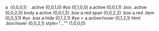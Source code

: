 <!-- 分析选择器权重 -->
a（0,0,0,1）
.active (0,0,1,0)
#yo (0,1,0,0)
a.active (0,0,1,1)
.box .active (0,0,2,0)
body a.active (0,0,1,2)
.box a.red span (0,0,2,2)
.box a.red .item (0,0,3,1)
#yo .box a.hide (0,1,2,1)
#yo > a.active:hover (0,1,2,1)
html .box:hover (0,0,2,1)
style="..."" (1,0,0,0)